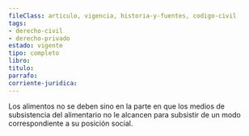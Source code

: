```yaml
---
fileClass: articulo, vigencia, historia-y-fuentes, codigo-civil
tags:
- derecho-civil
- derecho-privado
estado: vigente
tipo: completo
libro:
titulo:
parrafo:
corriente-juridica:
---
```

Los alimentos no se deben sino en la parte en que los medios de subsistencia del alimentario no le alcancen para subsistir de un modo correspondiente a su posición social.